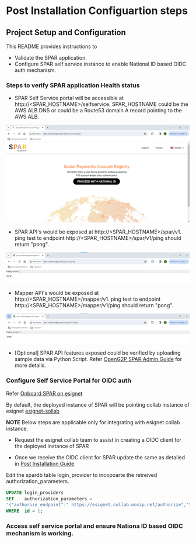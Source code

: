 # Post Installation Configuartion steps

## Project Setup and Configuration

This README provides instructions to 
- Validate the SPAR application. 
- Configure SPAR self service instance to enable National ID based OIDC auth mechanism.



### Steps to verify SPAR application Health status

- SPAR Self Service portal will be accessible at http://<SPAR_HOSTNAME>/selfservice. SPAR_HOSTNAME could be the AWS ALB DNS or could be a Route53 domain A record pointing to the AWS ALB.

 ![SPARSelfServiceUi](imgs/SPAR-Validate-UI.png)


- SPAR API's would be exposed at http://<SPAR_HOSTNAME>/spar/v1. ping test to endpoint http://<SPAR_HOSTNAME>/spar/v1/ping should return "pong".

 ![sparPingTest](imgs/SPAR-Validate-API.png)


- Mapper API's would be exposed at http://<SPAR_HOSTNAME>/mapper/v1. ping test to endpoint http://<SPAR_HOSTNAME>/mapper/v1/ping should return "pong".

 ![MapperPingTest](imgs/SPAR-Validate-Mapper-API.png)

- [Optional] SPAR API features exposed could be verified by uploading sample data via Python Script. Refer [OpenG2P SPAR Admin Guide](https://docs.openg2p.org/social-payments-account-registry-spar/user-guides/admin-guide-to-link-id-with-financial-address-information) for more details.



### Configure Self Service Portal for OIDC auth

Refer [Onboard SPAR on esignet](https://docs.openg2p.org/social-payments-account-registry-spar/deployment#onboard-spar-on-esignet)

By default, the deployed instance of SPAR will be pointing collab instance of esignet [esignet-sollab](https://docs.esignet.io/try-it-out/integrate-with-e-signet)

**NOTE** Below steps are applicable only for integrating with esignet collab instance.

- Request the esignet collab team to assist in creating a OIDC client for the deployed instance of SPAR

- Once we receive the OIDC client for SPAR update the same as detailed in [Post Installation Guide](https://docs.openg2p.org/social-payments-account-registry-spar/deployment#post-installation)



Edit the spardb table login_provider to incopoarte the retreived authorization_parameters.

~~~sql
UPDATE login_providers
SET    authorization_parameters =
'{"authorize_endpoint":" https://esignet.collab.mosip.net/authorize","token_endpoint":"https://esignet.collab.mosip.net/v1/esignet/oauth/v2/token","validate_endpoint":"https://esignet.collab.mosip.net/v1/esignet/oidc/userinfo","jwks_endpoint":"https://esignet.collab.mosip.net/v1/esignet/oauth/.well-known/jwks.json","client_id":"veb9HtGS6nvVmTch9wPEBVfzWHT3XpmHc7G68xrK4Kc","client_assertion_type":"urn:ietf:params:oauth:client-assertion-type:jwt-bearer","client_assertion_jwk":{"p":"37osgnT2cfcwjwTTnpEgTbQen54-Vmhqkm18PmUldnKy6RpI4sbKO3pwFXOEaUdAzAda9MWZa7RNH0iXAVPGvQ_o9NMeBrAB-iuEQv3eoJqPt1E-bI2Yw2i-z5vd8kKXtyVEScVQ-wOedZsKhXooOAgDLFlOwlsTmKtr0UKf8XM","kty":"RSA","q":"pcMVm99ZIameVtNDX0qkG1VYu4i56hLIW6naw5gwNxbne7578_IQ--mdR_JQXvbc5JVefejquunSv_mvb19I7tPNMK5sk2RAdwscFH9SIxki9xErxTs8nnbR3gzukY6g7b0hus1KZU9EZjU-1O7EmcqUbUA9szvKxbxhEolv6Vk","d":"LjvB2txpAMJ6HhIJ9Gt4aKuBd0x392Gj7DlYJ2oD8AtxyspD4QGiFOf_56JvkRPLkZR6SeekLTR6gj-IGbLV7cDxmx1Qf4TKejYa9DZlryPLfzwU3abJEjThWmD2ILvmjPFWBW2_MPhfPlvF7UEv1fB-NT-gayx4IQVuxh4NFkmxdoXdqk7DsLgCXuI_fjek7s5nIeK0pifxC2m3Pm7g2P12_mAD6JkL78dWVFyA-rzA_BjvZkGMjxj3P0YRN8oEnP36ASGBv5uKovPPOtinwwYGk-fzstmCLkQT_l1yYpwQIpyDpdWtemR53zb95rMd_GPbwRWuy30bV5UVPbsFwQ","e":"AQAB","use":"sig","qi":"gUS3Jj3-pkZmN5EJI0QDHEjtYU1f6NlfdBnIDaImWJon3IK3g8y09SEo7k9FckzUjksGyVAJ0aoBkrfui6hkkVPJ9oCqVGhpvUkWLvTdSWD09fddpD6M_aG9Lh9RZE11phjbX8dqMGYLgjFQF9O16VNbzpoGX5pnGyYfsWlYlPc","dp":"1r7jHk2aiIXWjFD7t4Zh1XQAuQGxoEsVkHua-GEp9mneJTVfpJ1fXHwHve9lt4_3OGAPBEfvHZyxMkgA-fsqFiuBVg6XEaA8JZ9DkvIPkWUKcdF_875uVZLjJG_eOD2HVvpkc9L8ChTNMuGg1cINfMrkENugZ5n4U2CnWvNyhtU","alg":"RS256","dq":"U5AK_q8TccLeTYrm9czc-eKGftOoVXXuhzcTT3MTK1Jik6EtP4cSRMw6O6DOH3F3Xcxm_DZEzsE9OwYWCKESVUN0t0vW9F6fmOOC3lpo_8SWOdLwK9d28bOYjMYcJkium-qybEc9b-EL7DJ_YDyV46maNZEjCY3k5NXYYc3jGtE","n":"kN18YntSp6yDaMV-7bUOTCDT7GRBpoZhZlZRLmO4Dq4EradexfRix2Ghs_LFidtvvQbBKtyUf8mnReM92ULrsJOmELr3AIFe6rXkaoxvGpomtrSCJp-WKl9QuOSKeSVxpCdl9r6AjByYDBSdXNyqdcvcn_emDMnxLx3QEJtVSd5E0ZqvcTN_18i3z26Oodb0cxvgtmOyOHoOTCZs3bvkkHxI49I7b4eBU72KYuEizh80RR0SIIzmWBWrK7jDN0llxRh9hWcxFBRZ_S4NWb5h1N0-vEiBt8MVsTrVinZ01j6zEN4KefLObjp_CPDy-51rJvgMas_GVcDuTPoJ-Dmb-w"},"response_type":"code","scope":"openid profile email","redirect_uri":" http://spar-ui.demodpgs.net/spar/v1/oauth2/callback","code_verifier":"_cHemmb3ZJIeSNj7ND1agM-G4HgmenFxPp3l-vnRKDU","extra_authorize_parameters":{"acr_values":"mosip:idp:acr:generated-code mosip:idp:acr:biometrics mosip:idp:acr:linked-wallet","claims":"{\"userinfo\":{\"name\":{\"essential\":true},\"phone_number\":{\"essential\":false},\"email\":{\"essential\":false},\"gender\":{\"essential\":true},\"birthdate\":{\"essential\":true},\"address\":{\"essential\":false},\"picture\":{\"essential\":false}},\"id_token\":{}}"}}'
WHERE  id = 1; 

~~~

### Access self service portal and ensure Nationa ID based OIDC mechanism is working.

